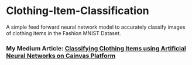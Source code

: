 # Clothing-Item-Classification
A simple feed forward neural network model to accurately classify images of clothing items in the Fashion MNIST Dataset. 
### My Medium Article: <a href="https://medium.com/ai-techsystems/classifying-clothing-items-using-artificial-neural-networks-on-cainvas-platform-9402af833c0c">Classifying Clothing Items using Artificial Neural Networks on Cainvas Platform</a>
